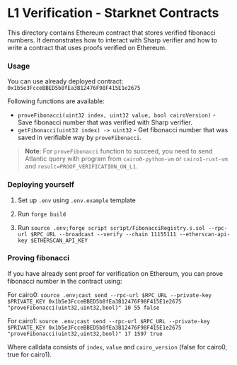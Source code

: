 # L1 Verification - Starknet Contracts

This directory contains Ethereum contract that stores verified fibonacci numbers. It demonstrates how to interact with Sharp verifier and how to write a contract that uses proofs verified on Ethereum.

### Usage

You can use already deployed contract: `0x1b5e3FcceBBED5b8fEa3B12476F98F415E1e2675`

Following functions are available:

-   `proveFibonacci(uint32 index, uint32 value, bool cairoVersion)` - Save fibonacci number that was verified with Sharp verifier.
-   `getFibonacci(uint32 index) -> uint32` - Get fibonacci number that was saved in verifiable way by `proveFibonacci`.

> **Note**: For `proveFibonacci` function to succeed, you need to send Atlantic query with program from `cairo0-python-vm` or `cairo1-rust-vm` and `result=PROOF_VERIFICATION_ON_L1`.

### Deploying yourself

1. Set up `.env` using `.env.example` template

2. Run `forge build`

3. Run `source .env;forge script script/FibonacciRegistry.s.sol --rpc-url $RPC_URL --broadcast --verify --chain 11155111 --etherscan-api-key $ETHERSCAN_API_KEY`

### Proving fibonacci

If you have already sent proof for verification on Ethereum, you can prove fibonacci number in the contract using:

For cairo0:
`source .env;cast send --rpc-url $RPC_URL --private-key $PRIVATE_KEY 0x1b5e3FcceBBED5b8fEa3B12476F98F415E1e2675 "proveFibonacci(uint32,uint32,bool)" 10 55 false`

For cairo1:
`source .env;cast send --rpc-url $RPC_URL --private-key $PRIVATE_KEY 0x1b5e3FcceBBED5b8fEa3B12476F98F415E1e2675 "proveFibonacci(uint32,uint32,bool)" 17 1597 true`

Where calldata consists of `index`, `value` and `cairo_version` (false for cairo0, true for cairo1).
